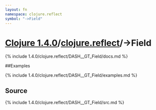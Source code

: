 ```yaml
---
layout: fn
namespace: clojure.reflect
symbol: "->Field"
---
```


# [Clojure 1.4.0](../../)/[clojure.reflect](../)/->Field

{% include 1.4.0/clojure.reflect/DASH__GT_Field/docs.md %}

##Examples

{% include 1.4.0/clojure.reflect/DASH__GT_Field/examples.md %}
## Source
{% include 1.4.0/clojure.reflect/DASH__GT_Field/src.md %}

